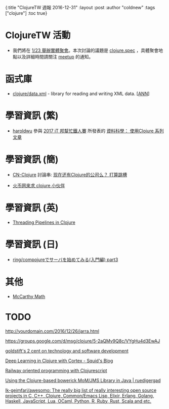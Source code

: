 {:title "ClojureTW 週報 2016-12-31"
:layout :post
:author "coldnew"
:tags  ["clojure"]
:toc true}

# ClojureTW 活動

* 我們將在 [1/23 舉辦實體聚會](https://www.meetup.com/Clojure-tw/events/236234639/)。本次討論的議題是 [clojure.spec](http://clojure.org/about/spec) ，具體聚會地點以及詳細時間請關注 [meetup](https://www.meetup.com/Clojure-tw/events/236234639/) 的通知。

# 函式庫

* [clojure/data.xml](https://github.com/clojure/data.xml) - library for reading and writing XML data. [[ANN](https://groups.google.com/forum/#!msg/clojure/QePALuwFMkU/OHS78KzvEgAJ)]

# 學習資訊 (繁)

* [haroldwu](https://github.com/yfwu) 參與 [2017 iT 邦幫忙鐵人賽](http://ithelp.ithome.com.tw/articles/10186430) 所發表的 [資料科學： 使用Clojure 系列文章](http://ithelp.ithome.com.tw/users/20084176/ironman/1033)

# 學習資訊 (簡)

* [CN-Clojure](https://groups.google.com/forum/#!forum/cn-clojure) 討論串: [现在还有Clojure的公司么？ 打算跳槽](https://groups.google.com/forum/#!topic/cn-clojure/5vjTKn1nFGo)

* [火币网来求 clojure 小伙伴](http://clojure-china.org/t/clojure/583)

# 學習資訊 (英)

* [Threading Pipelines in Clojure](http://www.bradcypert.com/threading-pipelines-in-clojure/)

# 學習資訊 (日)

* [ring/compojureでサーバを始めてみる(入門編) part3](http://qiita.com/func-hs/items/738eff7d384236d276bd)

# 其他

* [McCarthy Math](http://habs.sdf.org/mccarthy-math/)

# TODO

http://yourdomain.com/2016/12/26/jarra.html

https://groups.google.com/d/msg/clojure/5-2aQMv9Q8c/VYgHu4d3EwAJ

[goldstift's 2 cent on technology and software development](http://aheusingfeld.github.io/posts/2013/08/06/getting-started-with-clojure/)

[Deep Learning in Clojure with Cortex - Squid's Blog](http://gigasquidsoftware.com/blog/2016/12/27/deep-learning-in-clojure-with-cortex/)

[Railway oriented programming with Clojurescript](http://ingesolvoll.github.io//2016/12/26/jarra.html)

[Using the Clojure-based bowerick MoM/JMS Library in Java | ruedigergad](https://ruedigergad.com/2016/12/27/using-the-clojure-based-bowerick-momjms-library-in-java/)

[lk-geimfari/awesomo: The really big list of really interesting open source projects in С, C++, Clojure, Common/Emacs Lisp, Elixir, Erlang, Golang, Haskell, JavaScript, Lua, OCaml, Python, R, Ruby, Rust, Scala and etc.](https://github.com/lk-geimfari/awesomo)